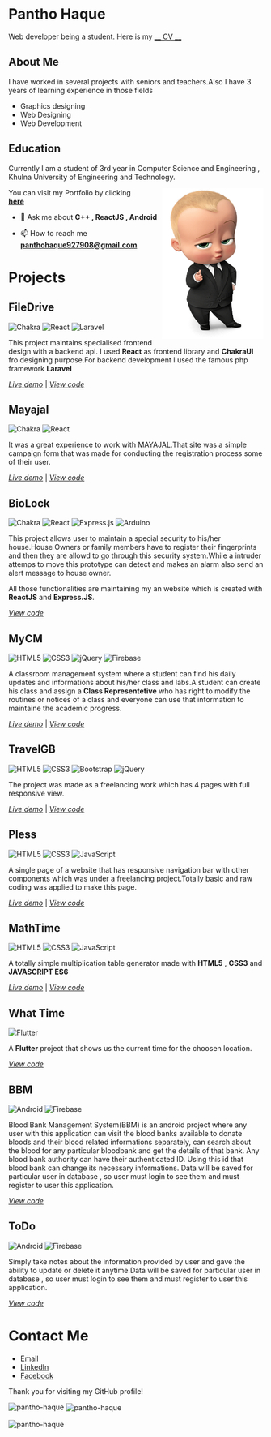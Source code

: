 <!-- eslint-disable-file no-use-before-define  -->

# Pantho Haque

Web developer being a student. Here is my <a href="/public/cv.pdf">__ CV __</a>

## About Me

I have worked in several projects with seniors and teachers.Also I have 3 years of learning experience in those fields

- Graphics designing
- Web Designing
- Web Development

## Education

Currently I am a student of 3rd year in Computer Science and Engineering , Khulna University of Engineering and Technology.

<!-- <table border="0">
    <tr>
        <td><img src="./public/assets/profile.png" alt="Profile Picture" width="200">
        </td>
        <td>
            <p align="center" >You can visit my Portfolio by clicking <br/> <b>
            <a href="https://pantho-haque.github.io/Pantho-Haque/" target="_blank">here</a> </b> 
            </p>
        </td>
    </tr>
</table> -->





<img align="right" src="./public/assets/profile.png" alt="Profile Picture" width="200">

<p align="left" >You can visit my Portfolio by clicking <br/>
 <b>
    <a href="https://pantho-haque.github.io/Pantho-Haque/" target="_blank">here</a>
    </b>
</p>


- 💬 Ask me about **C++ , ReactJS , Android**

- 📫 How to reach me **panthohaque927908@gmail.com**

# Projects

## **FileDrive**

![Chakra](https://img.shields.io/badge/chakra-%234ED1C5.svg?style=for-the-badge&logo=chakraui&logoColor=white) ![React](https://img.shields.io/badge/react-%2320232a.svg?style=for-the-badge&logo=react&logoColor=%2361DAFB) ![Laravel](https://img.shields.io/badge/laravel-%23FF2D20.svg?style=for-the-badge&logo=laravel&logoColor=white)

This project maintains specialised frontend design with a backend api. I used **React** as frontend library and **ChakraUI** fro designing purpose.For backend development I used the famous php framework **Laravel**

[_Live demo_](https://filedrive-21sl.onrender.com/) | [_View code_](https://github.com/Pantho-Haque/FileDrive.git)

## **Mayajal**

![Chakra](https://img.shields.io/badge/chakra-%234ED1C5.svg?style=for-the-badge&logo=chakraui&logoColor=white) ![React](https://img.shields.io/badge/react-%2320232a.svg?style=for-the-badge&logo=react&logoColor=%2361DAFB)

It was a great experience to work with MAYAJAL.That site was a simple campaign form that was made for conducting the registration process some of their user.

[_Live demo_](https://pantho-haque.github.io/mayajaal/) | [_View code_](https://github.com/Pantho-Haque/mayajaal.git)

## **BioLock**

![Chakra](https://img.shields.io/badge/chakra-%234ED1C5.svg?style=for-the-badge&logo=chakraui&logoColor=white) ![React](https://img.shields.io/badge/react-%2320232a.svg?style=for-the-badge&logo=react&logoColor=%2361DAFB) ![Express.js](https://img.shields.io/badge/express.js-%23404d59.svg?style=for-the-badge&logo=express&logoColor=%2361DAFB) ![Arduino](https://img.shields.io/badge/-Arduino-00979D?style=for-the-badge&logo=Arduino&logoColor=white)

This project allows user to maintain a special security to his/her house.House Owners or family members have to register their fingerprints and then they are allowd to go through this security system.While a intruder attemps to move this prototype can detect and makes an alarm also send an alert message to house owner.

All those functionalities are maintaining my an website which is created with **ReactJS** and **Express.JS**.

[_View code_](https://github.com/Pantho-Haque/BioLock.git)

## **MyCM**

![HTML5](https://img.shields.io/badge/html5-%23E34F26.svg?style=for-the-badge&logo=html5&logoColor=white) ![CSS3](https://img.shields.io/badge/css3-%231572B6.svg?style=for-the-badge&logo=css3&logoColor=white) ![jQuery](https://img.shields.io/badge/jquery-%230769AD.svg?style=for-the-badge&logo=jquery&logoColor=white) ![Firebase](https://img.shields.io/badge/firebase-%23039BE5.svg?style=for-the-badge&logo=firebase)

A classroom management system where a student can find his daily updates and informations about his/her class and labs.A student can create his class and assign a **Class Representetive** who has right to modify the routines or notices of a class and everyone can use that information to maintaine the academic progress.

[_Live demo_](https://pantho-haque.github.io/mycm/) | [_View code_](https://github.com/Pantho-Haque/mycm.git)

## **TravelGB**

![HTML5](https://img.shields.io/badge/html5-%23E34F26.svg?style=for-the-badge&logo=html5&logoColor=white) ![CSS3](https://img.shields.io/badge/css3-%231572B6.svg?style=for-the-badge&logo=css3&logoColor=white) ![Bootstrap](https://img.shields.io/badge/bootstrap-%23563D7C.svg?style=for-the-badge&logo=bootstrap&logoColor=white) ![jQuery](https://img.shields.io/badge/jquery-%230769AD.svg?style=for-the-badge&logo=jquery&logoColor=white)

The project was made as a freelancing work which has 4 pages with full responsive view.

[_Live demo_](https://pantho-haque.github.io/TRAvelGB/) | [_View code_](https://github.com/Pantho-Haque/TRAvelGB.git)

## **Pless**

![HTML5](https://img.shields.io/badge/html5-%23E34F26.svg?style=for-the-badge&logo=html5&logoColor=white) ![CSS3](https://img.shields.io/badge/css3-%231572B6.svg?style=for-the-badge&logo=css3&logoColor=white) ![JavaScript](https://img.shields.io/badge/javascript-%23323330.svg?style=for-the-badge&logo=javascript&logoColor=%23F7DF1E)

A single page of a website that has responsive navigation bar with other components which was under a freelancing project.Totally basic and raw coding was applied to make this page.

[_Live demo_](https://pantho-haque.github.io/pless/) | [_View code_](https://github.com/Pantho-Haque/pless.git)

## **MathTime**

![HTML5](https://img.shields.io/badge/html5-%23E34F26.svg?style=for-the-badge&logo=html5&logoColor=white) ![CSS3](https://img.shields.io/badge/css3-%231572B6.svg?style=for-the-badge&logo=css3&logoColor=white) ![JavaScript](https://img.shields.io/badge/javascript-%23323330.svg?style=for-the-badge&logo=javascript&logoColor=%23F7DF1E)

A totally simple multiplication table generator made with **HTML5** , **CSS3** and **JAVASCRIPT ES6**

[_Live demo_](https://pantho-haque.github.io/Math-Time/) | [_View code_](https://github.com/Pantho-Haque/Math-Time.git)

## **What Time**

![Flutter](https://img.shields.io/badge/Flutter-%2302569B.svg?style=for-the-badge&logo=Flutter&logoColor=white)

A **Flutter** project that shows us the current time for the choosen location.

[_View code_](https://github.com/Pantho-Haque/What-time.git)

## **BBM**

![Android](https://img.shields.io/badge/Android-3DDC84?style=for-the-badge&logo=android&logoColor=white) ![Firebase](https://img.shields.io/badge/Firebase-039BE5?style=for-the-badge&logo=Firebase&logoColor=white)

Blood Bank Management System(BBM) is an android project where any user with this application can visit the blood banks available to donate bloods and their blood related informations separately, can search about the blood for any particular bloodbank and get the details of that bank.
Any blood bank authority can have their authenticated ID. Using this id that blood bank can change its necessary informations.
Data will be saved for particular user in database , so user must login to see them and must register to user this application.

[_View code_](https://github.com/Pantho-Haque/BBM.git)

## **ToDo**

![Android](https://img.shields.io/badge/Android-3DDC84?style=for-the-badge&logo=android&logoColor=white) ![Firebase](https://img.shields.io/badge/Firebase-039BE5?style=for-the-badge&logo=Firebase&logoColor=white)

Simply take notes about the information provided by user and gave the ability to update or delete it anytime.Data will be saved for particular user in database , so user must login to see them and must register to user this application.

[_View code_](https://github.com/Pantho-Haque/TODO-AndroidStudio.git)

# Contact Me

- [Email](mailto:panthohaque927908@gmail.com)
- [LinkedIn](https://www.linkedin.com/in/panthohaque/)
- [Facebook](https://www.facebook.com/panhohaque75/)

Thank you for visiting my GitHub profile!

<!--
    Badge links
    https://github.com/Ileriayo/markdown-badges/tree/master

 -->
<p><img align="left" src="https://github-readme-stats.vercel.app/api/top-langs?username=pantho-haque&show_icons=true&locale=en&layout=compact" alt="pantho-haque" /></p>

<p>&nbsp;<img align="center" src="https://github-readme-stats.vercel.app/api?username=pantho-haque&show_icons=true&locale=en" alt="pantho-haque" /></p>

<p><img align="center" src="https://github-readme-streak-stats.herokuapp.com/?user=pantho-haque&" alt="pantho-haque" /></p>
